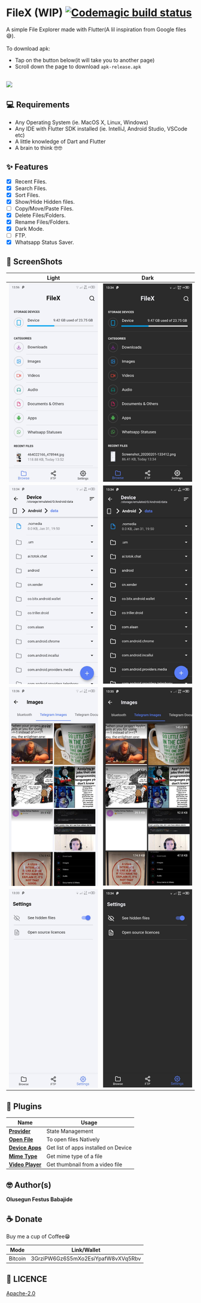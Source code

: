 # FileX (WIP)  [![Codemagic build status](https://api.codemagic.io/apps/5e35805fcb1395555366758b/5e35805fcb1395555366758a/status_badge.svg)](https://codemagic.io/apps/5e35805fcb1395555366758b/5e35805fcb1395555366758a/latest_build)

A simple File Explorer made with Flutter(A lil inspiration from Google files😅).
<br>
<br>
To download apk: 
- Tap on the button below(it will take you to another page)
- Scroll down the page to download `apk-release.apk`
<br>
<a href="https://codemagic.io/apps/5e35805fcb1395555366758b/5e35805fcb1395555366758a/latest_build"><img src="https://playerzon.com/asset/download.png" width="200"></img></a>
<br>


## 💻 Requirements
* Any Operating System (ie. MacOS X, Linux, Windows)
* Any IDE with Flutter SDK installed (ie. IntelliJ, Android Studio, VSCode etc)
* A little knowledge of Dart and Flutter
* A brain to think 🤓🤓

## ✨ Features
- [x] Recent Files.
- [x] Search Files.
- [x] Sort Files.
- [x] Show/Hide Hidden files.
- [ ] Copy/Move/Paste Files.
- [x] Delete Files/Folders.
- [x] Rename Files/Folders.
- [x] Dark Mode.
- [ ] FTP.
- [x] Whatsapp Status Saver.

## 📸 ScreenShots


| Light| Dark|
|------|-------|
|<img src="ss/1.jpg" width="400">|<img src="ss/2.jpg" width="400">|
|<img src="ss/3.jpg" width="400">|<img src="ss/4.jpg" width="400">|
|<img src="ss/5.jpg" width="400">|<img src="ss/6.jpg" width="400">|
|<img src="ss/7.jpg" width="400">|<img src="ss/8.jpg" width="400">|

## 🔌 Plugins
| Name | Usage |
|------|-------|
|[**Provider**](https://pub.dev/packages/provider)| State Management|
|[**Open File**](https://pub.dev/packages/open_file)| To open files Natively|
|[**Device Apps**](https://pub.dev/packages/device_apps)| Get list of apps installed on Device|
|[**Mime Type**](https://pub.dev/packages/mime_type)| Get mime type of a file|
|[**Video Player**](https://pub.dev/packages/video_player)| Get thumbnail from a video file|


## 🤓 Author(s)
**Olusegun Festus Babajide**


## ☕️  Donate

Buy me a cup of Coffee😁

| Mode | Link/Wallet|
| ------| ------------|
| Bitcoin | 3GrziPW6Gz6S5mXo2EsiYpafW8vXVq5Rbv|


## 🔖 LICENCE
[Apache-2.0](https://github.com/JideGuru/FlutterEbookApp/blob/master/LICENSE)